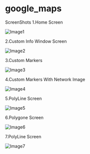 # google_maps
  ScreenShots
1.Home Screen

![Image1](Image1.jpeg)

2.Custom Info Window Screen

![Image2](Image2.jpeg)

3.Custom Markers

![Image3](Image3.jpeg)

4.Custom Markers With Network Image

![Image4](Image4.jpeg)

5.PolyLine Screen

![Image5](Image5.jpeg)

6.Polygone Screen

![Image6](Image6.jpeg)

7.PolyLine Screen

![Image7](Image7.jpeg)




